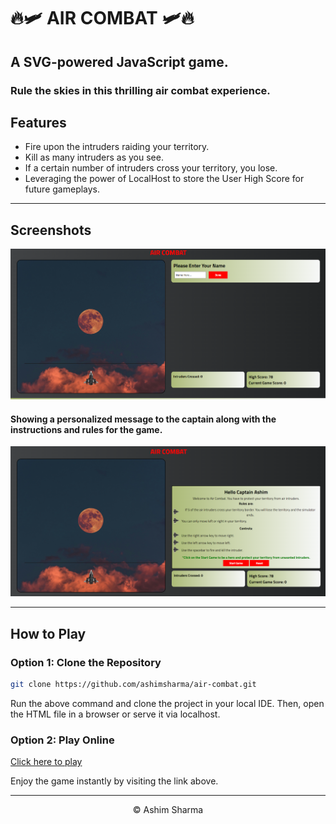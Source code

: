 # 🔥🛩️ AIR COMBAT 🛩️🔥

## A SVG-powered JavaScript game.

### Rule the skies in this thrilling air combat experience.

## Features

- Fire upon the intruders raiding your territory.
- Kill as many intruders as you see.
- If a certain number of intruders cross your territory, you lose.
- Leveraging the power of LocalHost to store the User High Score for future gameplays.

---

## Screenshots

![Homepage Screenshot 1](./assets/air-combat2.png)

#### Showing a personalized message to the captain along with the instructions and rules for the game.

![Homepage Screenshot 2](./assets/air-combat1.png)

---

## How to Play

### Option 1: Clone the Repository

```sh
git clone https://github.com/ashimsharma/air-combat.git
```

Run the above command and clone the project in your local IDE. Then, open the HTML file in a browser or serve it via localhost.

### Option 2: Play Online

[Click here to play](https://ashimsharma.github.io/air-combat)

Enjoy the game instantly by visiting the link above.

---

<p align="center">&copy; Ashim Sharma</p>
